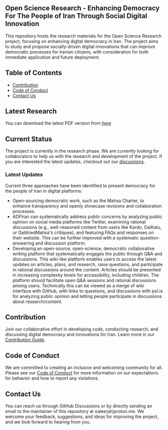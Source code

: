 ## Open Science Research - Enhancing Democracy For The People of Iran Through Social Digital Innovation

This repository hosts the research materials for the Open Science Research project, focusing on enhancing digital democracy in Iran. The project aims to study and propose socially-driven digital innovations that can improve democratic processes for Iranian citizens, with consideration for both immediate application and future deployment.


## Table of Contents

- [Contribution](#contribution)
- [Code of Conduct](#code-of-conduct)
- [Contact Us](#contact-us)

## Latest Research

You can download the 
latest PDF version from [here](https://github.com/oalee/os-digital-democracy-iran/blob/main/os-research.pdf)


## Current Status

The project is currently in the research phase. We are currently looking for collaborators to help us with the research and development of the project. If you are interested the latest updates, checkout out our [discussions](https://github.com/oalee/os-digital-democracy-iran/discussions/1).

### Latest Updates

Current three approaches have been identified to present democracy for the people of Iran in digital platforms:

* Open-sourcing democratic work, such as the Mahsa Charter, to enhance transparency and openly showcase revisions and collaboration processes.
* ADFIran can systematically address public concerns by analyzing public opinion on social media platforms like Twitter, examining rational discussions (e.g., well-reasoned content from users like Kardo, DaiKatu, or GaldriedMahsa's critiques), and featuring FAQs and responses on their website. This can be further improved with a systematic question-answering and discussion platform.
* Developing an open-source, open-science, democratic collaborative writing platform that systematically engages the public through Q&A and discussions. This wiki-like platform enables users to access the latest updates on articles, plans, and research, raise questions, and participate in rational discussions around the content. Articles should be presented in increasing complexity levels for accessibility, including children. The platform should facilitate open Q&A sessions and rational discussions among users. Technically this can be viewed as a merge of wiki interface with GitHub, with links to questions, and discussions with pol.is for analyzing public opinion and letting people participate in discussions about research/content.



## Contribution


<!-- . Moreovers Contributions may include answering questions, engaging in discussions, and sharing ideas related to digital democracy for Iran. To contribute, -->

Join our collaborative effort in developing code, conducting research, and discussing digital democracy and innovations for Iran. Learn more in our [Contribution Guide](https://github.com/oalee/os-digital-democracy-iran/blob/main/contributing.md).


## Code of Conduct

We are committed to creating an inclusive and welcoming community for all. Please see our [Code of Conduct](https://github.com/oalee/os-digital-democracy-iran/blob/main/code-of-conduct.md) for more information on our expectations for behavior and how to report any violations.

## Contact Us
You can reach us through GitHub Discussions or by directly sending an email to the maintainer of this repository at oalee{at}proton.me. We welcome your feedback, suggestions, and ideas for improving the project, and we look forward to hearing from you.

